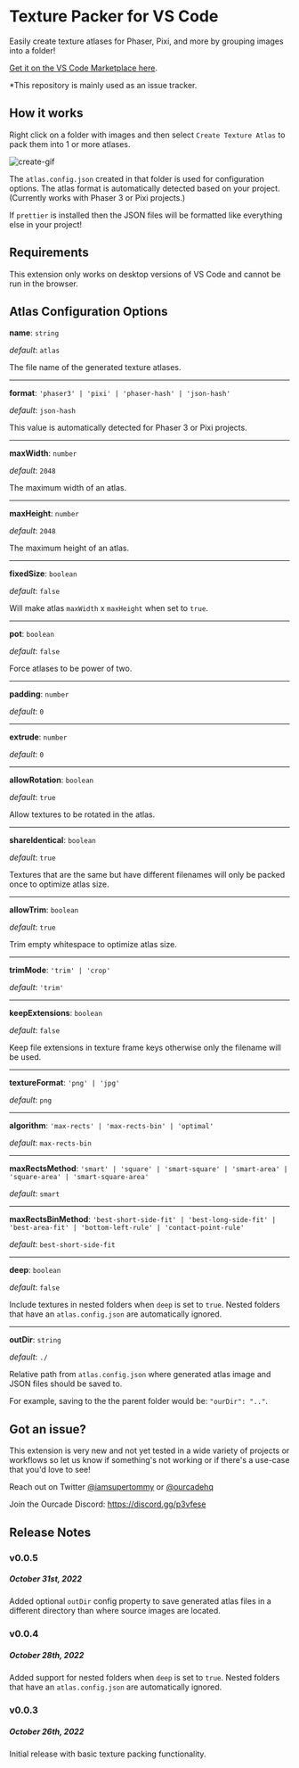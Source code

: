 # Texture Packer for VS Code

Easily create texture atlases for Phaser, Pixi, and more by grouping images into a folder!

[Get it on the VS Code Marketplace here](https://marketplace.visualstudio.com/items?itemName=Ourcade.vscode-texture-packer).

*This repository is mainly used as an issue tracker.

## How it works

Right click on a folder with images and then select `Create Texture Atlas` to pack them into 1 or more atlases.

![create-gif](https://media.giphy.com/media/fBOZNZp60fJ4J6UvnW/giphy.gif)

The `atlas.config.json` created in that folder is used for configuration options. The atlas format is automatically detected based on your project. (Currently works with Phaser 3 or Pixi projects.)

If `prettier` is installed then the JSON files will be formatted like everything else in your project!

## Requirements

This extension only works on desktop versions of VS Code and cannot be run in the browser.

## Atlas Configuration Options

**name**: `string`

_default_: `atlas`

The file name of the generated texture atlases.

---

**format**: `'phaser3' | 'pixi' | 'phaser-hash' | 'json-hash'`

_default_: `json-hash`

This value is automatically detected for Phaser 3 or Pixi projects.

---

**maxWidth**: `number`

_default_: `2048`

The maximum width of an atlas.

---

**maxHeight**: `number`

_default_: `2048`

The maximum height of an atlas.

---

**fixedSize**: `boolean`

_default_: `false`

Will make atlas `maxWidth` x `maxHeight` when set to `true`.

---

**pot**: `boolean`

_default_: `false`

Force atlases to be power of two.

---

**padding**: `number`

_default_: `0`

---

**extrude**: `number`

_default_: `0`

---

**allowRotation**: `boolean`

_default_: `true`

Allow textures to be rotated in the atlas.

---

**shareIdentical**: `boolean`

_default_: `true`

Textures that are the same but have different filenames will only be packed once to optimize atlas size.

---

**allowTrim**: `boolean`

_default_: `true`

Trim empty whitespace to optimize atlas size.

---

**trimMode**: `'trim' | 'crop'`

_default_: `'trim'`

---

**keepExtensions**: `boolean`

_default_: `false`

Keep file extensions in texture frame keys otherwise only the filename will be used.

---

**textureFormat**: `'png' | 'jpg'`

_default_: `png`

---

**algorithm**: `'max-rects' | 'max-rects-bin' | 'optimal'`

_default_: `max-rects-bin`

---

**maxRectsMethod**: `'smart' | 'square' | 'smart-square' | 'smart-area' | 'square-area' | 'smart-square-area'`

_default_: `smart`

---

**maxRectsBinMethod**: `'best-short-side-fit' | 'best-long-side-fit' | 'best-area-fit' | 'bottom-left-rule' | 'contact-point-rule'`

_default_: `best-short-side-fit`

---

**deep**: `boolean`

_default_: `false`

Include textures in nested folders when `deep` is set to `true`. Nested folders that have an `atlas.config.json` are automatically ignored.

---

**outDir**: `string`

_default_: `./`

Relative path from `atlas.config.json` where generated atlas image and JSON files should be saved to.

For example, saving to the the parent folder would be: `"ourDir": ".."`.

## Got an issue?

This extension is very new and not yet tested in a wide variety of projects or workflows so let us know if something's not working or if there's a use-case that you'd love to see!

Reach out on Twitter [@iamsupertommy](https://twitter.com/iamsupertommy) or [@ourcadehq](https://twitter.com/ourcadehq)

Join the Ourcade Discord: https://discord.gg/p3vfese

## Release Notes

### v0.0.5

##### October 31st, 2022

Added optional `outDir` config property to save generated atlas files in a different directory than where source images are located.

### v0.0.4

##### October 28th, 2022

Added support for nested folders when `deep` is set to `true`. Nested folders that have an `atlas.config.json` are automatically ignored.

### v0.0.3

##### October 26th, 2022

Initial release with basic texture packing functionality.
